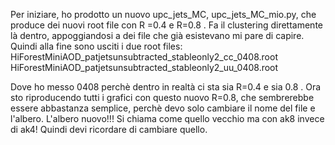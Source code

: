 Per iniziare, ho prodotto un nuovo upc_jets_MC, upc_jets_MC_mio.py, che produce dei nuovi root file con R =0.4 e R=0.8 . 
Fa il clustering direttamente là dentro, appoggiandosi a dei file che già esistevano mi pare di capire. 
Quindi alla fine sono usciti i due root files:
 HiForestMiniAOD_patjetsunsubtracted_stableonly2_cc_0408.root
 HiForestMiniAOD_patjetsunsubtracted_stableonly2_uu_0408.root

 Dove ho messo 0408 perchè dentro in realtà ci sta sia R=0.4 e sia 0.8 . 
 Ora sto riproducendo tutti i grafici con questo nuovo R=0.8, che sembrerebbe essere abbastanza semplice, perchè devo solo cambiare il nome del file e l'albero. 
 L'albero nuovo!!! Si chiama come quello vecchio ma con ak8 invece di ak4! Quindi devi ricordare di cambiare quello.
